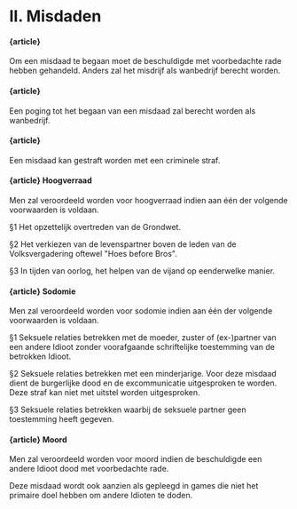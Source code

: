 # II. Misdaden

#### {article}
Om een misdaad te begaan moet de beschuldigde met voorbedachte rade hebben gehandeld. Anders zal het misdrijf als wanbedrijf berecht worden.

#### {article}
Een poging tot het begaan van een misdaad zal berecht worden als wanbedrijf.

#### {article}
Een misdaad kan gestraft worden met een criminele straf.

#### {article} Hoogverraad
Men zal veroordeeld worden voor hoogverraad indien aan één der volgende voorwaarden is voldaan.

§1 Het opzettelijk overtreden van de Grondwet.

§2 Het verkiezen van de levenspartner boven de leden van de Volksvergadering oftewel "Hoes before Bros".

§3 In tijden van oorlog, het helpen van de vijand op eenderwelke manier.

#### {article} Sodomie
Men zal veroordeeld worden voor sodomie indien aan één der volgende voorwaarden is voldaan.

§1 Seksuele relaties betrekken met de moeder, zuster of (ex-)partner van een andere Idioot zonder voorafgaande schriftelijke toestemming van de betrokken Idioot.

§2 Seksuele relaties betrekken met een minderjarige. Voor deze misdaad dient de burgerlijke dood en de excommunicatie uitgesproken te worden. Deze straf kan niet met uitstel worden uitgesproken.

§3 Seksuele relaties betrekken waarbij de seksuele partner geen toestemming heeft gegeven.

#### {article} Moord
Men zal veroordeeld worden voor moord indien de beschuldigde een andere Idioot dood met voorbedachte rade.

Deze misdaad wordt ook aanzien als gepleegd in games die niet het primaire doel hebben om andere Idioten te doden.